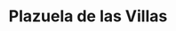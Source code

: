 ---
title: "Plazuela de las Villas"
url: /pereira/plazuela-de-las-villas/
shop: centro comercial
---